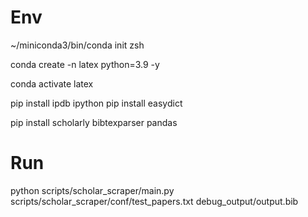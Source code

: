
# Env

~/miniconda3/bin/conda init zsh

conda create -n latex python=3.9 -y

conda activate latex

pip install ipdb ipython
pip install easydict

pip install scholarly bibtexparser pandas

# Run

python scripts/scholar_scraper/main.py scripts/scholar_scraper/conf/test_papers.txt debug_output/output.bib
